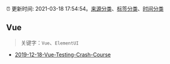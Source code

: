 :alarm_clock: 更新时间: 2021-03-18 17:54:54。[来源分类](../README.md)、[标签分类](../TAGS.md)、[时间分类](../TIMELINE.md)

## Vue


> 关键字：`Vue`、`ElementUI`



- [2019-12-18-Vue-Testing-Crash-Course](https://dev.to/blacksonic/vue-testing-crash-course-59kl) 